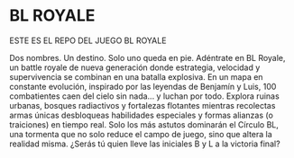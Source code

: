 # BL ROYALE

ESTE ES EL REPO DEL JUEGO BL ROYALE

Dos nombres. Un destino. Solo uno queda en pie.
Adéntrate en BL Royale, un battle royale de nueva generación donde estrategia, velocidad y supervivencia
 se combinan en una batalla explosiva. En un mapa en constante evolución, inspirado por las leyendas de
Benjamín y Luis, 100 combatientes caen del cielo sin nada... y luchan por todo.
Explora ruinas urbanas, bosques radiactivos y fortalezas flotantes mientras recolectas armas únicas
desbloqueas habilidades especiales y formas alianzas (o traiciones) en tiempo real. Solo los más astutos
dominarán el Círculo BL, una tormenta que no solo reduce el campo de juego, sino que altera la realidad misma.
 ¿Serás tú quien lleve las iniciales B y L a la victoria final?
